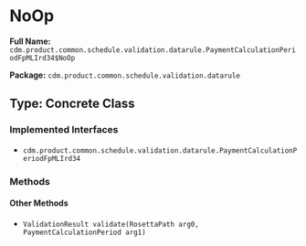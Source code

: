 # NoOp

**Full Name:** `cdm.product.common.schedule.validation.datarule.PaymentCalculationPeriodFpMLIrd34$NoOp`

**Package:** `cdm.product.common.schedule.validation.datarule`

## Type: Concrete Class

### Implemented Interfaces

- `cdm.product.common.schedule.validation.datarule.PaymentCalculationPeriodFpMLIrd34`

### Methods

#### Other Methods

- `ValidationResult validate(RosettaPath arg0, PaymentCalculationPeriod arg1)`

